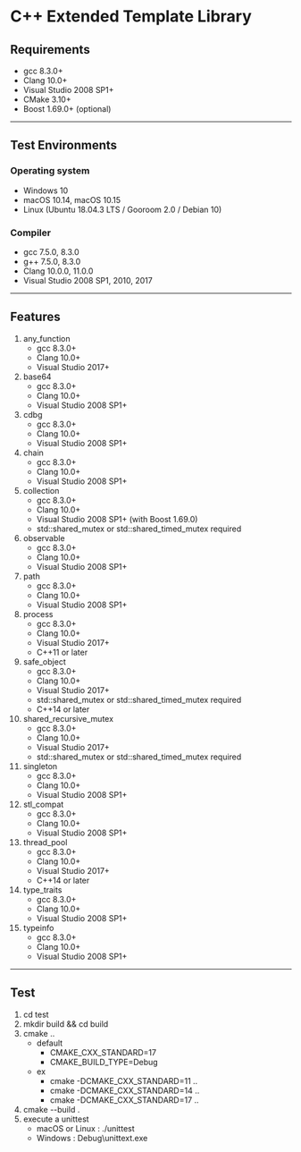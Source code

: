# C++ Extended Template Library

## Requirements

- gcc 8.3.0+
- Clang 10.0+
- Visual Studio 2008 SP1+
- CMake 3.10+
- Boost 1.69.0+ (optional)

---

## Test Environments

### Operating system

- Windows 10
- macOS 10.14, macOS 10.15
- Linux (Ubuntu 18.04.3 LTS / Gooroom 2.0 / Debian 10)

### Compiler

- gcc 7.5.0, 8.3.0
- g++ 7.5.0, 8.3.0
- Clang 10.0.0, 11.0.0
- Visual Studio 2008 SP1, 2010, 2017

---

## Features

1. any_function
   - gcc 8.3.0+
   - Clang 10.0+
   - Visual Studio 2017+
2. base64
   - gcc 8.3.0+
   - Clang 10.0+
   - Visual Studio 2008 SP1+
3. cdbg
   - gcc 8.3.0+
   - Clang 10.0+
   - Visual Studio 2008 SP1+
4. chain
   - gcc 8.3.0+
   - Clang 10.0+
   - Visual Studio 2008 SP1+
5. collection
   - gcc 8.3.0+
   - Clang 10.0+
   - Visual Studio 2008 SP1+ (with Boost 1.69.0)
   - std::shared_mutex or std::shared_timed_mutex required
6. observable
   - gcc 8.3.0+
   - Clang 10.0+
   - Visual Studio 2008 SP1+
7. path
   - gcc 8.3.0+
   - Clang 10.0+
   - Visual Studio 2008 SP1+
8. process
   - gcc 8.3.0+
   - Clang 10.0+
   - Visual Studio 2017+
   - C++11 or later
9. safe_object
   - gcc 8.3.0+
   - Clang 10.0+
   - Visual Studio 2017+
   - std::shared_mutex or std::shared_timed_mutex required
   - C++14 or later
10. shared_recursive_mutex
    - gcc 8.3.0+
    - Clang 10.0+
    - Visual Studio 2017+
    - std::shared_mutex or std::shared_timed_mutex required
11. singleton
    - gcc 8.3.0+
    - Clang 10.0+
    - Visual Studio 2008 SP1+
12. stl_compat
    - gcc 8.3.0+
    - Clang 10.0+
    - Visual Studio 2008 SP1+
13. thread_pool
    - gcc 8.3.0+
    - Clang 10.0+
    - Visual Studio 2017+
    - C++14 or later
14. type_traits
    - gcc 8.3.0+
    - Clang 10.0+
    - Visual Studio 2008 SP1+
15. typeinfo
    - gcc 8.3.0+
    - Clang 10.0+
    - Visual Studio 2008 SP1+

---

## Test

1. cd test
2. mkdir build && cd build
3. cmake ..
   - default
     - CMAKE_CXX_STANDARD=17
     - CMAKE_BUILD_TYPE=Debug
   - ex
     - cmake -DCMAKE_CXX_STANDARD=11  ..
     - cmake -DCMAKE_CXX_STANDARD=14  ..
     - cmake -DCMAKE_CXX_STANDARD=17  ..
4. cmake --build .
5. execute a unittest
   - macOS or Linux : ./unittest
   - Windows : Debug\unittext.exe
